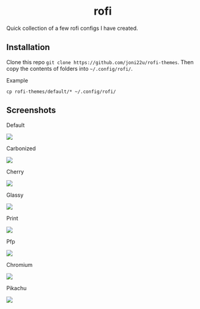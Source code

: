 <h1 align="center" >rofi</h1>

Quick collection of a few rofi configs I have created.

## Installation

Clone this repo
```git clone https://github.com/joni22u/rofi-themes```. 
Then copy  the contents of folders into ```~/.config/rofi/```.

Example

`cp rofi-themes/default/* ~/.config/rofi/`

## Screenshots

Default

<img src="scrots/default.png"></img>

Carbonized

<img src="scrots/carbonized.png"></img>

Cherry

<img src="scrots/cherry.png"></img>

Glassy

<img src="scrots/glassy.png"></img>

Print

<img src="scrots/print.png"></img>

Pfp

<img src="scrots/pfp.png"></img>

Chromium

<img src="scrots/chromium.png"></img>

Pikachu

<img src="scrots/pikachu.png"></img>
